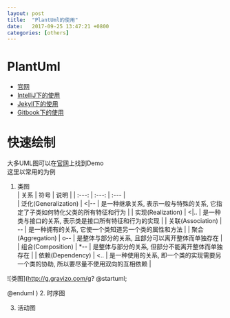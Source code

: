 ```yaml
---
layout: post
title:  "PlantUml的使用"
date:   2017-09-25 13:47:21 +0800
categories: [others]
---
```

# PlantUml
- [官网](http://plantuml.com)
- [IntelliJ下的使用](http://blog.csdn.net/imduan/article/details/53857921)
- [Jekyll下的使用](https://github.com/yjpark/jekyll-plantuml)
- [Gitbook下的使用](https://github.com/lyhcode/gitbook-plugin-plantuml)

# 快速绘制
大多UML图可以在[官网](http://plantuml.com)上找到Demo  
这里以常用的为例
1. 类图  
| 关系 | 符号 | 说明 |
| :---: | :---: | :--- |  
| 泛化(Generalization) | &lt;&#124;-- | 是一种继承关系, 表示一般与特殊的关系, 它指定了子类如何特化父类的所有特征和行为 |
| 实现(Realization) | &lt;&#124;.. | 是一种类与接口的关系, 表示类是接口所有特征和行为的实现 |
| 关联(Association) | -- | 是一种拥有的关系, 它使一个类知道另一个类的属性和方法 |
| 聚合(Aggregation) | o-- | 是整体与部分的关系, 且部分可以离开整体而单独存在 |
| 组合(Composition) | *-- | 是整体与部分的关系, 但部分不能离开整体而单独存在 |
| 依赖(Dependency) | &lt;.. | 是一种使用的关系,  即一个类的实现需要另一个类的协助, 所以要尽量不使用双向的互相依赖 |

![类图](http://g.gravizo.com/g?
@startuml;

@enduml
)
2. 时序图  

3. 活动图  


